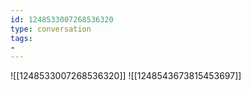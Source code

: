```yaml
---
id: 1248533007268536320
type: conversation
tags:
- 
---
```

![[1248533007268536320]]
![[1248543673815453697]]

